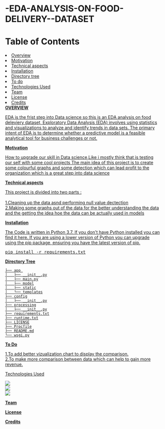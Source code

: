 # -EDA-ANALYSIS-ON-FOOD-DELIVERY--DATASET
<h1>Table of Contents</h1>
<li><a href="#overview">Overview</a></li>
<li><a href="#moti">Motivation</li>
<li><a href="#tech">Technical aspects</li>
<li><a href="#inst">Installation</li>
<li><a href="#dir"> Directory tree </h>
<li><a href="#to">To do</li>
<li><a href="#tech">Technologies Used</li>
<li><a href="#team">Team</li>
<li><a href="#li">License</li>
<li><a href="#cred">Credits</li>
<h id="#overview"><b>OVERVIEW</h></b>
<p id="overview">EDA is the frist step into Data science so this is an EDA analysis on food deleviery dataset,
Exploratory Data Analysis (EDA) involves using statistics and visualizations to analyze and identify trends in data sets. The primary intent of EDA is to determine whether a predictive model is a feasible analytical tool for business challenges or not.</p>
<h id="#moti"><b>Motivation</b></h>
<p id="moti">How to upgrade our skill in Data science,Like i mostly think that is testing our self with some cool projects
The  main idea of this project is to create some colourful graphs and some detection which can lead 
profit to the organization which is a great step into data science
</p>
<h  id="#tech"> <b> Technical aspects</b></h>
<p id="tech"> This project is divided into two parts :<br>
       <br>  1.Cleaning up the data asnd performing null value dectection
       <br> 2.Making some graphs out of the data for the better understanding the data and the getting the idea hoe the data 
         can be actually used in models</p>
<h id="#inst"><b> Installation </b></h>
<p id="inst">The Code is written in Python 3.7. If you don't have Python installed you can find it here. If you are using a lower version of Python you can upgrade using the pip package, ensuring you have the latest version of pip.</p>
<pre>pip install -r requirements.txt</pre>
<h id="#dir"><b> Directory Tree </b> </h>
<p id="dir"><code>├── app 
│&nbsp;&nbsp; ├── __init__.py
│&nbsp;&nbsp; ├── main.py
│&nbsp;&nbsp; ├── model
│&nbsp;&nbsp; ├── static
│&nbsp;&nbsp; └── templates
├── config
│&nbsp;&nbsp; ├── __init__.py
├── processing
│&nbsp;&nbsp; ├── __init__.py
├── requirements.txt
├── runtime.txt
├── LICENSE
├── Procfile
├── README.md
└── wsgi.py
</code></p>
<h id="#to"><b> To Do </b></h>
<p id="to"> 1.To add better vizualization chart to display the comparison.
<br>2.To make more comparison between data which can help to gain more revenue.
</p>
<h id="#tech">Technologies Used</h>
<p id="tech">
<img src=https://user-images.githubusercontent.com/109030811/211580911-db9ff5ae-b7a5-4f3e-88b9-7eda2d7e4b43.png>
<br>
<img src=https://user-images.githubusercontent.com/109030811/211581245-277ba09f-f20a-4fd0-a958-0eb3211a1f0c.png>
<br>
<img src=https://user-images.githubusercontent.com/109030811/211581688-e073394c-9b90-456a-8874-77d768bbaa6c.png>
</p>
<h id="#team"><b>Team</h>
       <p id="team"></p>
       <h id="#li"><b>License</b></h>
       <p id="li"></p>
       <h id="#cred"><b>Credits</h>
              <p id="cred"></p>
